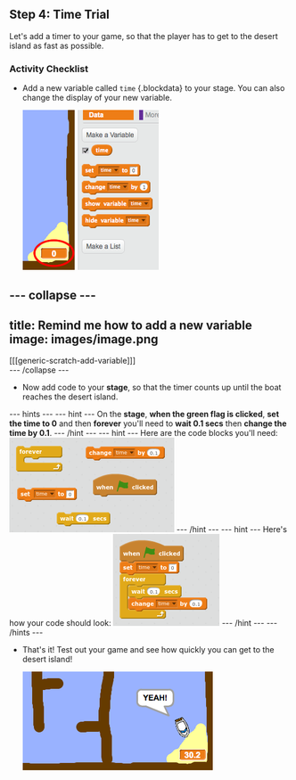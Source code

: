 ## Step 4: Time Trial

Let's add a timer to your game, so that the player has to get to the desert island as fast as possible.

### Activity Checklist

+ Add a new variable called `time` {.blockdata} to your stage. You can also change the display of your new variable.

	![screenshot](images/boat-variable.png)

--- collapse ---
---
title: Remind me how to add a new variable
image: images/image.png
---
[[[generic-scratch-add-variable]]]	
--- /collapse ---


+ Now add code to your __stage__, so that the timer counts up until the boat reaches the desert island.

--- hints ---
--- hint ---
On the __stage__, __when the green flag is clicked__, __set the time to 0__ and then __forever__ you'll need to __wait 0.1 secs__ then __change the time by 0.1__. 
--- /hint ---
--- hint ---
Here are the code blocks you'll need:
![screenshot](images/boat-time-blocks.png)
--- /hint ---
--- hint ---
Here's how your code should look:
![screenshot](images/boat-time-code.png)
--- /hint ---
--- /hints ---

+ That's it! Test out your game and see how quickly you can get to the desert island!

	![screenshot](images/boat-variable-test.png)
	

